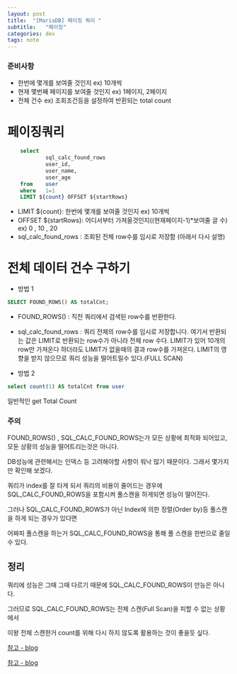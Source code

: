 ```yaml
---
layout: post
title:  "[MariaDB] 페이징 쿼리 "
subtitle:   "페이징"
categories: dev
tags: note
---
```
















### 준비사항

- 한번에 몇개를 보여줄 것인지 ex) 10개씩 
- 현재 몇번째 페이지를 보여줄 것인지 ex) 1페이지, 2페이지
- 전체 건수 ex) 조회조건등을 설정하여 반횐되는 total count



# 페이징쿼리

```sql
    select 
            sql_calc_found_rows
            user_id,
            user_name,
            user_age
    from    user
    where   1=1
    LIMIT ${count} OFFSET ${startRows}
``` 

- LIMIT ${count}: 한번에 몇개를 보여줄 것인지 ex) 10개씩 
- OFFSET ${startRows}: 어디서부터 가져올것인지((현재페이지-1)*보여줄 글 수) ex) 0 , 10 , 20
- sql_calc_found_rows : 조회된 전체 row수를 임시로 저장함 (아래서 다시 설명)





# 전체 데이터 건수 구하기

- 방법 1
```sql
SELECT FOUND_ROWS() AS totalCnt;
```
- FOUND_ROWS() : 직전 쿼리에서 검색된 row수를 반환한다.
  
- sql_calc_found_rows : 쿼리 전체의 row수를 임시로 저장합니다.
여기서 반환되는 값은 LIMIT로 반환되는 row수가 아니라 전체 row 수다.
LIMIT가 있어 10개의 row만 가져온다 하더라도 LIMIT가 없을때의 결과 row수를 가져온다.
LIMIT의 영향을 받지 않으므로 쿼리 성능을 떨어트릴수 있다.(FULL SCAN)


- 방법 2
```sql
select count(1) AS totalCnt from user
```
일반적인 get Total Count



### 주의

FOUND_ROWS() , SQL_CALC_FOUND_ROWS는가 모든 상황에 최적화 되어있고, 모둔 상황의 성능을 떨어트리는것은 아니다.


DB성능에 관련해서는 인덱스 등 고려해야할 사항이 워낙 많기 때문이다. 그래서 몇가지만 확인해 보겠다.


쿼리가 index를 잘 타게 되서 쿼리의 비용이 줄어드는 경우에 SQL_CALC_FOUND_ROWS을 포함시켜 풀스캔을 하게되면 성능이 떨어진다.


그러나 SQL_CALC_FOUND_ROWS가 아닌 Index에 의한 정렬(Order by)등 풀스캔을 하게 되는 경우가 있다면


어짜피 풀스캔을 하는거 SQL_CALC_FOUND_ROWS을 통해 풀 스캔을 한번으로 줄일 수 있다.


## 정리

쿼리에 성능은 그때 그때 다르기 때문에 SQL_CALC_FOUND_ROWS이 만능은 아니다.


그러므로 SQL_CALC_FOUND_ROWS는 전체 스캔(Full Scan)을 피할 수 없는 상황에서 


이왕 전체 스캔한거 count를 위해 다시 하지 않도록 활용하는 것이 좋을듯 싶다.


[참고 - blog](https://blog.asamaru.net/2015/09/11/using-sql-calc-found-rows-and-found-rows-with-mysql/)


[참고 - blog](https://livetodaykono.tistory.com/71)
